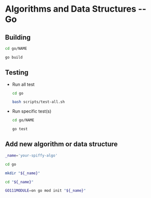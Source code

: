 # Algorithms and Data Structures -- Go


## Building


```bash
cd go/NAME

go build
```


## Testing


- Run all test

   ```bash
   cd go

   bash scripts/test-all.sh
   ```

- Run specific test(s)

   ```bash
   cd go/NAME

   go test
   ```


## Add new algorithm or data structure


```bash
_name='your-spiffy-algo'

cd go

mkdir "${_name}"

cd "${_name}"

GO111MODULE=on go mod init "${_name}"
```

